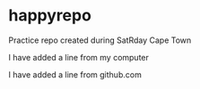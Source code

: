# happyrepo
Practice repo created during SatRday Cape Town

I have added a line from my computer

I have added a line from github.com
